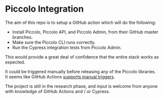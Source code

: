 # Piccolo Integration

The aim of this repo is to setup a GitHub action which will do the following:

 * Install Piccolo, Piccolo API, and Piccolo Admin, from their GitHub master branches.
 * Make sure the Piccolo CLI runs correctly.
 * Run the Cypress integration tests from Piccolo Admin.

This would provide a great deal of confidence that the entire stack works as expected.

It could be triggered manually before releasing any of the Piccolo libraries. It seems like GitHub Actions [supports manual triggers](https://docs.github.com/en/actions/reference/events-that-trigger-workflows#manual-events).

The project is still in the research phase, and input is welcome from anyone with knowledge of GitHub Actions and / or Cypress.
